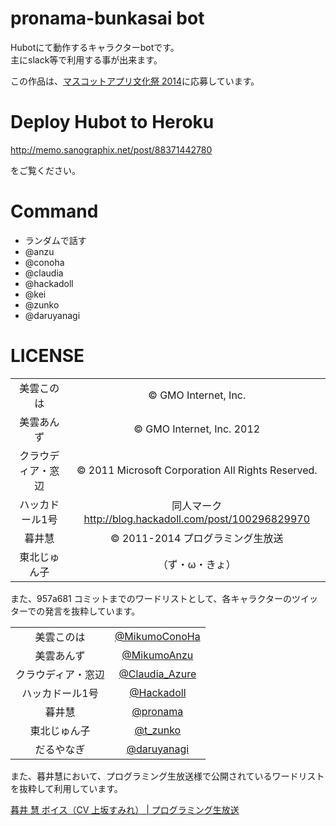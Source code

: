 # pronama-bunkasai bot

Hubotにて動作するキャラクターbotです。  
主にslack等で利用する事が出来ます。

この作品は、[マスコットアプリ文化祭 2014](http://pronama.github.io/mascot-apps-contest/2014/)に応募しています。

# Deploy Hubot to Heroku

http://memo.sanographix.net/post/88371442780

をご覧ください。

# Command
 * ランダムで話す
  * @anzu
  * @conoha
  * @claudia
  * @hackadoll
  * @kei
  * @zunko
  * @daruyanagi

# LICENSE

  |||
  |:-:|:-:|
  |美雲このは|&copy; GMO Internet, Inc.|
  |美雲あんず|&copy; GMO Internet, Inc. 2012|
  |クラウディア・窓辺|&copy; 2011 Microsoft Corporation All Rights Reserved.|
  |ハッカドール1号|同人マーク http://blog.hackadoll.com/post/100296829970|
  |暮井慧|&copy; 2011-2014 プログラミング生放送|
  |東北じゅん子|（ず・ω・きょ）|

また、957a681 コミットまでのワードリストとして、各キャラクターのツイッターでの発言を抜粋しています。

  |||
  |:-:|:-:|
  |美雲このは|[@MikumoConoHa](https://twitter.com/MikumoConoHa)|
  |美雲あんず|[@MikumoAnzu](https://twitter.com/MikumoAnzu)|
  |クラウディア・窓辺|[@Claudia_Azure](https://twitter.com/Claudia_Azure)|
  |ハッカドール1号|[@Hackadoll](https://twitter.com/Hackadoll)|
  |暮井慧|[@pronama](https://twitter.com/pronama)|
  |東北じゅん子|[@t_zunko](https://twitter.com/t_zunko)|
  |だるやなぎ|[@daruyanagi](https://twitter.com/daruyanagi)|

また、暮井慧において、プログラミング生放送様で公開されているワードリストを抜粋して利用しています。

 [暮井 慧 ボイス（CV 上坂すみれ） | プログラミング生放送](http://pronama.azurewebsites.net/pronama/voice/)
